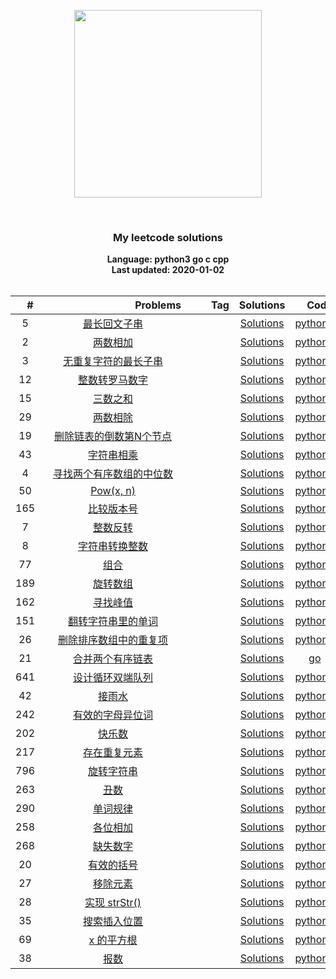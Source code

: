 <p align="center"><img width="300" src="https://github.com/yijiantao/WorkSpace/blob/master/LeetCode%20Algorithms/static/site-logo.png"></p>
<p align="center">
    <img src="https://img.shields.io/badge/Solved/Total-107+1/1055-green.svg?style=flat-square" alt="">
    <img src="https://img.shields.io/badge/Hard-8-blue.svg?style=flat-square" alt="">
    <img src="https://img.shields.io/badge/Medium-29+1-blue.svg?style=flat-square" alt="">
    <img src="https://img.shields.io/badge/Easy-70-blue.svg?style=flat-square" alt="">
</p>
<h3 align="center">My leetcode solutions</h3>

<p align="center">
    <b>Language: python3 go c cpp</b>
    <br>
    <b>Last updated: 2020-01-02</b>
    <br><br>
</p>

<div align="center">

| 　#　 | 　　　　　　　　　Problems　　　　　　　　　 | 　　Tag　　 | Solutions | 　Code　 | 　Difficulty　 |
|:-----:|:----------------------------------------:|:---:|:-------------:|:--------:|:--------------:|
| 5 | [最长回文子串](https://leetcode-cn.com/problems/longest-palindromic-substring) |  | [Solutions](./5.最长回文子串.py) | [python3](./5.两最长回文子串数相加.py) | Medium |
| 2 | [两数相加](https://leetcode-cn.com/problems/add-two-numbers) |  | [Solutions](./2.两数相加.py) | [python3](./2.两数相加.py) | Medium |
| 3 | [无重复字符的最长子串](https://leetcode-cn.com/problems/longest-substring-without-repeating-characters) |  | [Solutions](./3.无重复字符的最长子串.py) | [python3](./3.无重复字符的最长子串.py) | Medium |
| 12 | [整数转罗马数字](https://leetcode-cn.com/problems/integer-to-roman) |  | [Solutions](./12.整数转罗马数字.py) | [python3](./12.整数转罗马数字.py) | Medium |
| 15 | [三数之和](https://leetcode-cn.com/problems/3sum) |  | [Solutions](./15.三数之和.py) | [python3](./15.三数之和.py) | Medium |
| 29 | [两数相除](https://leetcode-cn.com/problems/divide-two-integers) |  | [Solutions](./29.两数相除.py) | [python3](./29.两数相除.py) | Medium |
| 19 | [删除链表的倒数第N个节点](https://leetcode-cn.com/problems/remove-nth-node-from-end-of-list) |  | [Solutions](./19.删除链表的倒数第N个节点.py) | [python3](./19.删除链表的倒数第N个节点.py) | Medium |
| 43 | [字符串相乘](https://leetcode-cn.com/problems/multiply-strings) |  | [Solutions](./43.字符串相乘.py) | [python3](./43.字符串相乘.py) | Medium |
| 4 | [寻找两个有序数组的中位数](https://leetcode-cn.com/problems/median-of-two-sorted-arrays) |  | [Solutions](./4.寻找两个有序数组的中位数.py) | [python3](./4.寻找两个有序数组的中位数.py) | Hard |
| 50 | [Pow(x, n)](https://leetcode-cn.com/problems/powx-n) |  | [Solutions](./50.pow-x-n.py) | [python3](./50.pow-x-n.py) | Medium |
| 165 | [比较版本号](https://leetcode-cn.com/problems/compare-version-numbers) |  | [Solutions](./165.比较版本号.py) | [python3](./165.比较版本号.py) | Medium |
| 7 | [整数反转](https://leetcode-cn.com/problems/reverse-integer) |  | [Solutions](./7.整数反转.py) | [python3](./7.整数反转.py) | Easy |
| 8 | [字符串转换整数](https://leetcode-cn.com/problems/string-to-integer-atoi) |  | [Solutions](./8.字符串转换整数.py) | [python3](./8.字符串转换整数.py) | Medium |
| 77 | [组合](https://leetcode-cn.com/problems/combinations) |  | [Solutions](./77.组合.py) | [python3](./77.组合.py) | Medium |
| 189 | [旋转数组](https://leetcode-cn.com/problems/rotate-array) |  | [Solutions](./189.旋转数组.py) | [python3](./189.旋转数组.py) | Easy |
| 162 | [寻找峰值](https://leetcode-cn.com/problems/find-peak-element) |  | [Solutions](./162.寻找峰值.py) | [python3](./162.寻找峰值.py) | Medium |
| 151 | [翻转字符串里的单词](https://leetcode-cn.com/problems/reverse-words-in-a-string) |  | [Solutions](./151.翻转字符串里的单词.py) | [python3](./151.翻转字符串里的单词.py) | Medium |
| 26 | [删除排序数组中的重复项](https://leetcode-cn.com/problems/remove-duplicates-from-sorted-array) |  | [Solutions](./26.remove-duplicates-from-sorted-array.py) | [python3](./26.remove-duplicates-from-sorted-array.py) | Easy |
| 21 | [合并两个有序链表](https://leetcode.com/problems/merge-two-sorted-lists/) |  | [Solutions](./21.合并两个有序链表.go) | [go](./21.合并两个有序链表.go) | Easy |
| 641 | [设计循环双端队列](https://leetcode.com/problems/design-circular-deque/) |  | [Solutions](./641.设计循环双端队列.py) | [python3](./641.设计循环双端队列.py) | Medium |
| 42 | [接雨水](https://leetcode.com/problems/trapping-rain-water/) |  | [Solutions](./42.接雨水.py) | [python3](./42.接雨水.py) | Hard |
| 242 | [有效的字母异位词](https://leetcode.com/problems/valid-anagram/) |  | [Solutions](./242.有效的字母异位词.py) | [python3](./242.有效的字母异位词.py) | Easy |
| 202 | [快乐数](https://leetcode.com/problems/happy-number/) |  | [Solutions](./242.快乐数.py) | [python3](./242.快乐数.py) | Easy |
| 217 | [存在重复元素](https://leetcode.com/problems/contains-duplicate/) |  | [Solutions](./217.存在重复元素.py) | [python3](./217.存在重复元素.py) | Easy |
| 796 | [旋转字符串](https://leetcode.com/problems/rotate-string/) |  | [Solutions](./796.旋转字符串.py) | [python3](./796.旋转字符串.py) | Easy |
| 263 | [丑数](https://leetcode.com/problems/ugly-number/) |  | [Solutions](./263.丑数.py) | [python3](./263.丑数.py) | Easy |
| 290 | [单词规律](https://leetcode.com/problems/word-pattern/) |  | [Solutions](./290.单词规律.py) | [python3](./290.单词规律.py) | Easy |
| 258 | [各位相加](https://leetcode.com/problems/add-digits/) |  | [Solutions](./258.各位相加.py) | [python3](./258.各位相加.py) | Easy |
| 268 | [缺失数字](https://leetcode.com/problems/missing-number/) |  | [Solutions](./268.缺失数字.py) | [python3](./268.缺失数字.py) | Easy |
| 20 | [有效的括号](https://leetcode.com/problems/valid-parentheses/) |  | [Solutions](./20.有效的括号.py) | [python3](./20.有效的括号.py) | Easy |
| 27 | [移除元素](https://leetcode.com/problems/remove-element/) |  | [Solutions](./27.移除元素.py) | [python3](./27.移除元素.py) | Easy |
| 28 | [实现 strStr()](https://leetcode.com/problems/implement-strstr/) |  | [Solutions](./28.实现-str-str.py) | [python3](./28.实现-str-str.py) | Easy |
| 35 | [搜索插入位置](https://leetcode.com/problems/search-insert-position/) |  | [Solutions](./35.搜索插入位置.py) | [python3](./35.搜索插入位置.py) | Easy |
| 69 | [x 的平方根](https://leetcode.com/problems/sqrtx/) |  | [Solutions](./69.x-的平方根.py) | [python3](./69.x-的平方根.py) | Easy |
| 38 | [报数](https://leetcode.com/problems/count-and-say/) |  | [Solutions](./38.报数.py) | [python3](./38.报数.py) | Easy |

</div>